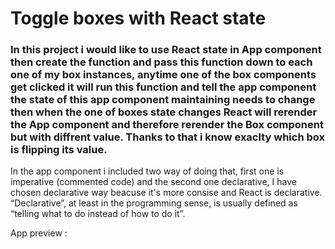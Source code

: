 # Toggle boxes with React state

### In this project i would like to use React state in App component then create the function and pass this function down to each one of my box instances, anytime one of the box components get clicked it will run this function and tell the app component the state of this app component maintaining needs to change then when the one of boxes state changes React will rerender the App component and therefore rerender the Box component but with diffrent value. Thanks to that i know exaclty which box is flipping its value.

In the app component i included two way of doing that, first one is imperative (commented code) and the second one declarative, 
I have chosen declarative way beacuse it's more consise and React is declarative.
“Declarative”, at least in the programming sense, is usually defined as “telling what to do instead of how to do it”.

App preview :